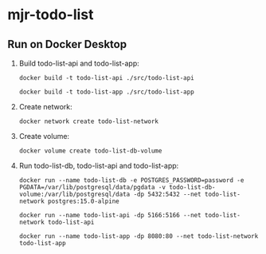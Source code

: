 # mjr-todo-list

## Run on Docker Desktop

1. Build todo-list-api and todo-list-app:

    ```
    docker build -t todo-list-api ./src/todo-list-api
    ```

    ```
    docker build -t todo-list-app ./src/todo-list-app
    ```

2. Create network:
    ``` 
    docker network create todo-list-network
    ```

3. Create volume:
   ```
   docker volume create todo-list-db-volume
   ```

3. Run todo-list-db, todo-list-api and todo-list-app:
    ```
    docker run --name todo-list-db -e POSTGRES_PASSWORD=password -e PGDATA=/var/lib/postgresql/data/pgdata -v todo-list-db-volume:/var/lib/postgresql/data -dp 5432:5432 --net todo-list-network postgres:15.0-alpine
    ```
    ```
    docker run --name todo-list-api -dp 5166:5166 --net todo-list-network todo-list-api
    ```
    ```
    docker run --name todo-list-app -dp 8080:80 --net todo-list-network todo-list-app
    ```